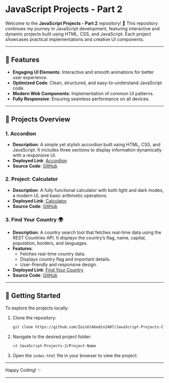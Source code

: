 # JavaScript Projects - Part 2  

Welcome to the **JavaScript Projects - Part 2** repository! 🚀 This repository continues my journey in JavaScript development, featuring interactive and dynamic projects built using HTML, CSS, and JavaScript. Each project showcases practical implementations and creative UI components.  

---  

## 🌟 **Features**  
- **Engaging UI Elements**: Interactive and smooth animations for better user experience.  
- **Optimized Code**: Clean, structured, and easy-to-understand JavaScript code.  
- **Modern Web Components**: Implementation of common UI patterns.  
- **Fully Responsive**: Ensuring seamless performance on all devices.  

---  

## 📂 **Projects Overview**  

### 1. **Accordion**  
- **Description**: A simple yet stylish accordion built using HTML, CSS, and JavaScript. It includes three sections to display information dynamically with a responsive UI.  
- **Deployed Link**: [Accordion]()  
- **Source Code**: [GitHub](./Accordion)  

### 2. **Project: Calculator**  
- **Description**: A fully functional calculator with both light and dark modes, a modern UI, and basic arithmetic operations.  
- **Deployed Link**: [Calculator](https://arithmetic-calculator-sigma.vercel.app/)  
- **Source Code**: [GitHub](./Calculator) 

### 3. **Find Your Country 🌍**  
- **Description**: A country search tool that fetches real-time data using the REST Countries API. It displays the country’s flag, name, capital, population, borders, and languages.  
- **Features**:  
  - Fetches real-time country data.  
  - Displays country flag and important details.  
  - User-friendly and responsive design.  
- **Deployed Link**: [Find Your Country](https://find-your-country-two.vercel.app/)  
- **Source Code**: [GitHub](./FindYourCountry)  

---  

## 🚀 **Getting Started**  
To explore the projects locally:  
1. Clone the repository:  
   ```bash  
   git clone https://github.com/ZainUlAbedin2407/JavaScript-Projects-Collection-2 
   ```  
2. Navigate to the desired project folder:  
   ```bash  
   cd JavaScript-Projects-2/Project-Name  
   ```  
3. Open the `index.html` file in your browser to view the project.  

---  

Happy Coding! ✨  

---
